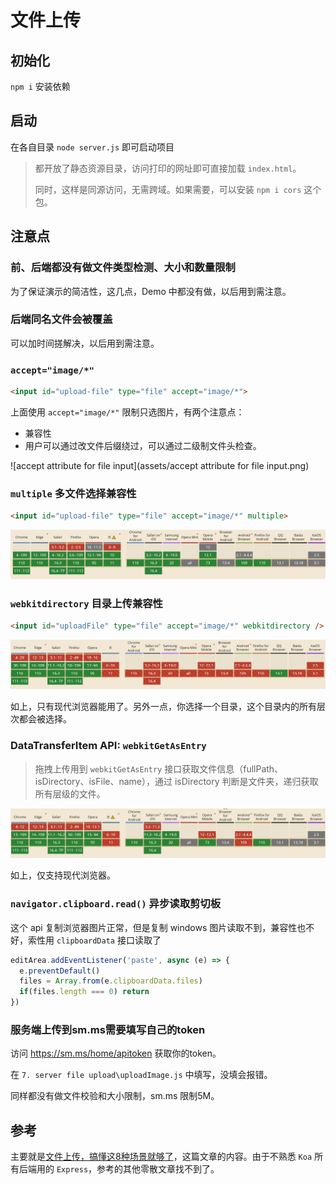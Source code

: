 # 文件上传

## 初始化

`npm i` 安装依赖

## 启动

在各自目录 `node server.js` 即可启动项目

> 都开放了静态资源目录，访问打印的网址即可直接加载 `index.html`。
>
> 同时，这样是同源访问，无需跨域。如果需要，可以安装 `npm i cors` 这个包。

## 注意点

### 前、后端都没有做文件类型检测、大小和数量限制

为了保证演示的简洁性，这几点，Demo 中都没有做，以后用到需注意。

### 后端同名文件会被覆盖

可以加时间搓解决，以后用到需注意。

###  `accept="image/*"` 

```html
<input id="upload-file" type="file" accept="image/*">
```

上面使用 `accept="image/*"` 限制只选图片，有两个注意点：

- 兼容性
- 用户可以通过改文件后缀绕过，可以通过二级制文件头检查。

![accept attribute for file input](assets/accept attribute for file input.png)

### `multiple` 多文件选择兼容性

```html
<input id="upload-file" type="file" accept="image/*" multiple>
```

![image-20230311224937252](assets/image-20230311224937252.png)

### `webkitdirectory` 目录上传兼容性

```html
<input id="uploadFile" type="file" accept="image/*" webkitdirectory />
```

![image-20230311225219664](assets/image-20230311225219664.png)

如上，只有现代浏览器能用了。另外一点，你选择一个目录，这个目录内的所有层次都会被选择。

### DataTransferItem API: `webkitGetAsEntry`

> 拖拽上传用到 `webkitGetAsEntry` 接口获取文件信息（fullPath、isDirectory、isFile、name），通过 isDirectory 判断是文件夹，递归获取所有层级的文件。

![image-20230314052214351](assets/image-20230314052214351.png)

如上，仅支持现代浏览器。

### `navigator.clipboard.read()` 异步读取剪切板

这个 api 复制浏览器图片正常，但是复制 windows 图片读取不到，兼容性也不好，索性用 `clipboardData` 接口读取了

```js
editArea.addEventListener('paste', async (e) => {
  e.preventDefault()
  files = Array.from(e.clipboardData.files)
  if(files.length === 0) return
})
```

### 服务端上传到sm.ms需要填写自己的token

访问 https://sm.ms/home/apitoken 获取你的token。

在 `7. server file upload\uploadImage.js` 中填写，没填会报错。

同样都没有做文件校验和大小限制，sm.ms 限制5M。

## 参考

主要就是[文件上传，搞懂这8种场景就够了](https://juejin.cn/post/6980142557066067982)，这篇文章的内容。由于不熟悉 `Koa` 所有后端用的 `Express`，参考的其他零散文章找不到了。
